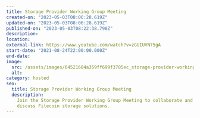 ```yaml
---
title: Storage Provider Working Group Meeting
created-on: "2023-05-03T08:06:28.619Z"
updated-on: "2023-05-03T08:06:28.619Z"
published-on: "2023-05-03T08:22:38.798Z"
description:
location:
external-link: https://www.youtube.com/watch?v=zGUIUVN75gA
start-date: "2021-08-24T22:00:00.000Z"
end-date:
image:
  src: /assets/images/64521604a359ff699f3705ec_storage-provider-working-group.png
  alt:
category: hosted
seo:
  title: Storage Provider Working Group Meeting
  description:
    Join the Storage Provider Working Group Meeting to collaborate and
    discuss Filecoin storage solutions.
---
```

